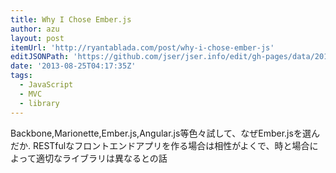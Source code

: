 ```yaml
---
title: Why I Chose Ember.js
author: azu
layout: post
itemUrl: 'http://ryantablada.com/post/why-i-chose-ember-js'
editJSONPath: 'https://github.com/jser/jser.info/edit/gh-pages/data/2013/08/index.json'
date: '2013-08-25T04:17:35Z'
tags:
  - JavaScript
  - MVC
  - library
---
```

Backbone,Marionette,Ember.js,Angular.js等色々試して、なぜEmber.jsを選んだか.
RESTfulなフロントエンドアプリを作る場合は相性がよくで、時と場合によって適切なライブラリは異なるとの話

